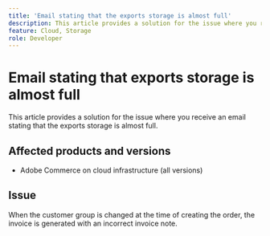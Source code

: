```yaml
---
title: 'Email stating that the exports storage is almost full'
description: This article provides a solution for the issue where you receive an email stating that the exports storage is almost full
feature: Cloud, Storage
role: Developer
---
```

# Email stating that exports storage is almost full

This article provides a solution for the issue where you receive an email stating that the exports storage is almost full.

## Affected products and versions

* Adobe Commerce on cloud infrastructure (all versions)

## Issue

When the customer group is changed at the time of creating the order, the invoice is generated with an incorrect invoice note.